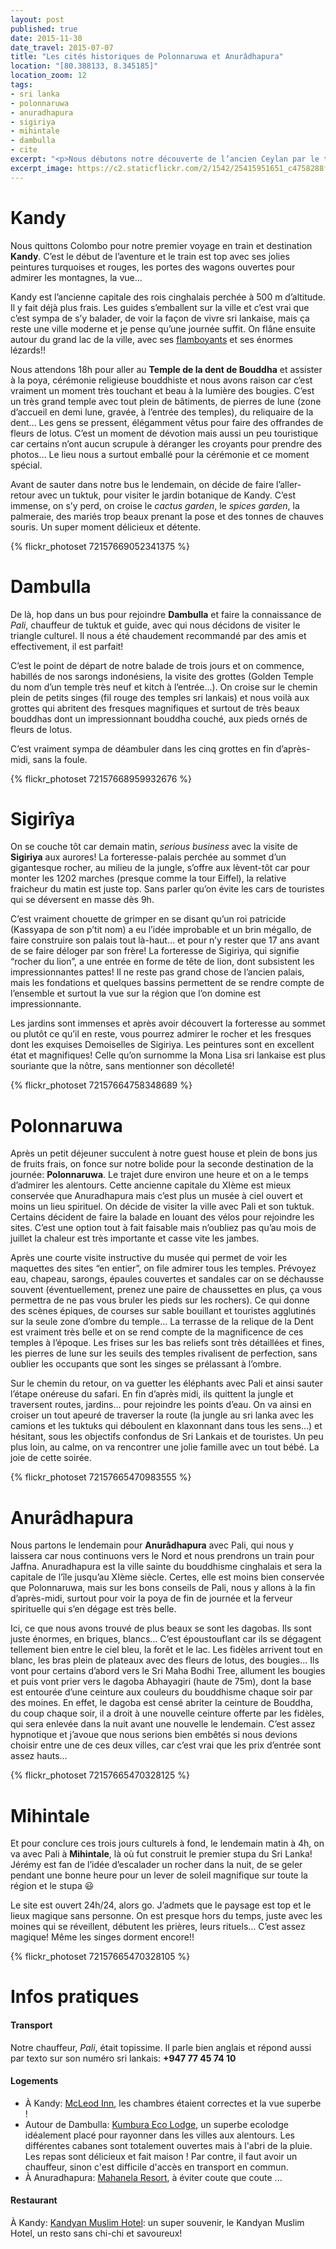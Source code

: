 ```yaml
---
layout: post
published: true
date: 2015-11-30
date_travel: 2015-07-07
title: "Les cités historiques de Polonnaruwa et Anurâdhapura"
location: "[80.388133, 8.345185]"
location_zoom: 12
tags:
- sri lanka
- polonnaruwa
- anuradhapura
- sigiriya
- mihintale
- dambulla
- cite
excerpt: "<p>Nous débutons notre découverte de l’ancien Ceylan par le triangle culturel pour ensuite pousser notre voyage au Nord vers Jaffna. Le centre de l’île est son coeur historique et abrite ses grandes anciennes capitales.</p><p>Un triangle est formé des villes de <b>Kandy</b>, <b>Anurâdhapura</b> et <b>Polonnaruwa</b>. Des villes enfouies dans la jungle, des éléphants, des dagobas blanches et des bouddhas magnifiques nous attendent.</p>"
excerpt_image: https://c2.staticflickr.com/2/1542/25415951651_c4758288fb_c.jpg
---
```


# Kandy

Nous quittons Colombo pour notre premier voyage en train et destination **Kandy**. C’est le début de l’aventure et le train est top avec ses jolies peintures turquoises et rouges, les portes des wagons ouvertes pour admirer les montagnes, la vue...

Kandy est l’ancienne capitale des rois cinghalais perchée à 500 m d’altitude. Il y fait déjà plus frais. Les guides s’emballent sur la ville et c’est vrai que c’est sympa de s’y balader, de voir la façon de vivre sri lankaise, mais ça reste une ville moderne et je pense qu’une journée suffit. On flâne ensuite autour du grand lac de la ville, avec ses [flamboyants](https://fr.wikipedia.org/wiki/Delonix_regia) et ses énormes lézards!!

Nous attendons 18h pour aller au **Temple de la dent de Bouddha** et assister à la poya, cérémonie religieuse bouddhiste et nous avons raison car c’est vraiment un moment très touchant et beau à la lumière des bougies. C’est un très grand temple avec tout plein de bâtiments, de pierres de lune (zone d’accueil en demi lune, gravée, à l’entrée des temples), du reliquaire de la dent… Les gens se pressent, élégamment vêtus pour faire des offrandes de fleurs de lotus. C’est un moment de dévotion mais aussi un peu touristique car certains n’ont aucun scrupule à déranger les croyants pour prendre des photos… Le lieu nous a surtout emballé pour la cérémonie et ce moment spécial.

Avant de sauter dans notre bus le lendemain, on décide de faire l’aller-retour avec un tuktuk, pour visiter le jardin botanique de Kandy. C’est immense, on s’y perd, on croise le *cactus garden*, le *spices garden*, la palmeraie, des mariés trop beaux prenant la pose et des tonnes de chauves souris. Un super moment délicieux et détente.

{% flickr_photoset 72157669052341375 %}

# Dambulla

De là, hop dans un bus pour rejoindre **Dambulla** et faire la connaissance de *Pali*, chauffeur de tuktuk et guide, avec qui nous décidons de visiter le triangle culturel. Il nous a été chaudement recommandé par des amis et effectivement, il est parfait!

C’est le point de départ de notre balade de trois jours et on commence, habillés de nos sarongs indonésiens, la visite des grottes (Golden Temple du nom  d’un temple très neuf et kitch à l’entrée…). On croise sur le chemin plein de petits singes (fil rouge des temples sri lankais) et nous voilà aux grottes qui abritent des fresques magnifiques et surtout de très beaux bouddhas dont un impressionnant bouddha couché, aux pieds ornés de fleurs de lotus. 

C’est vraiment sympa de déambuler dans les cinq grottes en fin d’après-midi, sans la foule.

{% flickr_photoset 72157668959932676 %}

# Sigirîya

On se couche tôt car demain matin, *serious business* avec la visite de **Sigiriya** aux aurores! La forteresse-palais perchée au sommet d’un gigantesque rocher, au milieu de la jungle, s’offre aux lèvent-tôt car pour monter les 1202 marches (presque comme la tour Eiffel), la relative fraicheur du matin est juste top. Sans parler qu’on évite les cars de touristes qui se déversent en masse dès 9h.

C’est vraiment chouette de grimper en se disant qu’un roi patricide (Kassyapa de son p’tit nom) a eu l’idée improbable et un brin mégallo, de faire construire son palais tout là-haut… et pour n’y rester que 17 ans avant de se faire déloger par son frère! La forteresse de Sigiriya, qui signifie “rocher du lion”, a une entrée en forme de tête de lion, dont subsistent les impressionnantes pattes! Il ne reste pas grand chose de l’ancien palais, mais les fondations et quelques bassins permettent de se rendre compte de l’ensemble et surtout la vue sur la région que l’on domine est impressionnante.

Les jardins sont immenses et après avoir découvert la forteresse au sommet ou plutôt ce qu’il en reste, vous pourrez admirer le rocher et les fresques dont les exquises Demoiselles de Sigiriya. Les peintures sont en excellent état et magnifiques! Celle qu’on surnomme la Mona Lisa sri lankaise est plus souriante que la nôtre, sans mentionner son décolleté!

{% flickr_photoset 72157664758348689 %}

# Polonnaruwa

Après un petit déjeuner succulent à notre guest house et plein de bons jus de fruits frais, on fonce sur notre bolide pour la seconde destination de la journée: **Polonnaruwa**. Le trajet dure environ une heure et on a le temps d’admirer les alentours. Cette ancienne capitale du XIème est mieux conservée que Anuradhapura mais c’est plus un musée à ciel ouvert et moins un lieu spirituel. On décide de visiter la ville avec Pali et son tuktuk. Certains décident de faire la balade en louant des vélos pour rejoindre les sites. C’est une option tout à fait faisable mais n’oubliez pas qu’au mois de juillet la chaleur est très importante et casse vite les jambes.

Après une courte visite instructive du musée qui permet de voir les maquettes des sites “en entier”, on file admirer tous les temples. Prévoyez eau, chapeau, sarongs, épaules couvertes et sandales car on se déchausse souvent (éventuellement, prenez une paire de chaussettes en plus, ça vous permettra de ne pas vous bruler les pieds sur les rochers). Ce qui donne des scènes épiques, de courses sur sable bouillant et touristes agglutinés sur la seule zone d’ombre du temple… La terrasse de la relique de la Dent est vraiment très belle et on se rend compte de la magnificence de ces temples à l’époque. Les frises sur les bas reliefs sont très détaillées et fines, les pierres de lune sur les seuils des temples rivalisent de perfection, sans oublier les occupants que sont les singes se prélassant à l’ombre.

Sur le chemin du retour, on va guetter les éléphants avec Pali et ainsi sauter l’étape onéreuse du safari. En fin d’après midi, ils quittent la jungle et traversent routes, jardins… pour rejoindre les points d’eau. On va ainsi en croiser un tout apeuré de traverser la route (la jungle au sri lanka avec les camions et les tuktuks qui déboulent en klaxonnant dans tous les sens…) et hésitant, sous les objectifs confondus de Sri Lankais et de touristes. Un peu plus loin, au calme, on va rencontrer une jolie famille avec un tout bébé. La joie de cette soirée.

{% flickr_photoset 72157665470983555 %}

# Anurâdhapura

Nous partons le lendemain pour **Anurâdhapura** avec Pali, qui nous y laissera car nous continuons vers le Nord et nous prendrons un train pour Jaffna. Anuradhapura est la ville sainte du bouddhisme cinghalais et sera la capitale de l’île jusqu’au XIème siècle. Certes, elle est moins bien conservée que Polonnaruwa, mais sur les bons conseils de Pali, nous y allons à la fin d’après-midi, surtout pour voir la poya de fin de journée et la ferveur spirituelle qui s’en dégage est très belle.

Ici, ce que nous avons trouvé de plus beaux se sont les dagobas. Ils sont juste énormes, en briques, blancs… C’est époustouflant car ils se dégagent tellement bien entre le ciel bleu, la forêt et le lac. Les fidèles arrivent tout en blanc, les bras plein de plateaux avec des fleurs de lotus, des bougies… Ils vont pour certains d’abord vers le Sri Maha Bodhi Tree, allument les bougies et puis vont prier vers le dagoba Abhayagiri (haute de 75m), dont la base est entourée d’une ceinture aux couleurs du bouddhisme chaque soir par des moines. En effet, le dagoba est censé abriter la ceinture de Bouddha, du coup chaque soir, il a droit à une nouvelle ceinture offerte par les fidèles, qui sera enlevée dans la nuit avant une nouvelle le lendemain. C’est assez hypnotique et j’avoue que nous serions bien embêtés si nous devions choisir entre une de ces deux villes, car c’est vrai que les prix d’entrée sont assez hauts...

{% flickr_photoset 72157665470328125 %}

# Mihintale

Et pour conclure ces trois jours culturels à fond, le lendemain matin à 4h, on va avec Pali à **Mihintale**, là où fut construit le premier stupa du Sri Lanka! Jérémy est fan de l’idée d’escalader un rocher dans la nuit, de se geler pendant une bonne heure pour un lever de soleil magnifique sur toute la région et le stupa 😃

Le site est ouvert 24h/24, alors go. J’admets que le paysage est top et le lieux magique sans personne. On est presque hors du temps, juste avec les moines qui se réveillent, débutent les prières, leurs rituels… C’est assez magique! Même les singes dorment encore!!

{% flickr_photoset 72157665470328105 %}


# Infos pratiques

#### Transport

Notre chauffeur, *Pali*, était topissime. Il parle bien anglais et répond aussi par texto sur son numéro sri lankais: **+947 77 45 74 10**

#### Logements

 - À Kandy: [McLeod Inn](https://www.tripadvisor.fr/Hotel_Review-g304138-d1539228-Reviews-McLeod_Inn-Kandy_Central_Province.html), les chambres étaient correctes et la vue superbe !
 - Autour de Dambulla: [Kumbura Eco Lodge](http://www.kumbura.com/), un superbe ecolodge idéalement placé pour rayonner dans les villes aux alentours. Les différentes cabanes sont totalement ouvertes mais à l'abri de la pluie. Les repas sont délicieux et fait maison ! Par contre, il faut avoir un chauffeur, sinon c'est difficile d'accès en transport en commun.
 - À Anuradhapura: [Mahanela Resort](https://www.tripadvisor.fr/Hotel_Review-g304132-d2309183-Reviews-Mahanela_Guest_House-Anuradhapura_North_Central_Province.html), à éviter coute que coute ...

#### Restaurant

À Kandy: [Kandyan Muslim Hotel](https://www.tripadvisor.fr/Restaurant_Review-g304138-d2703089-Reviews-Kandyan_Muslim_Hotel-Kandy_Central_Province.html): un super souvenir, le Kandyan Muslim Hotel, un resto sans chi-chi et savoureux! 

